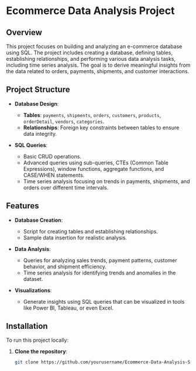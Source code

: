 # Ecommerce Data Analysis Project

## Overview

This project focuses on building and analyzing an e-commerce database using SQL. The project includes creating a database, defining tables, establishing relationships, and performing various data analysis tasks, including time series analysis. The goal is to derive meaningful insights from the data related to orders, payments, shipments, and customer interactions.

## Project Structure

- **Database Design**: 
  - **Tables**: `payments`, `shipments`, `orders`, `customers`, `products`, `orderDetail`, `vendors`, `categories`.
  - **Relationships**: Foreign key constraints between tables to ensure data integrity.

- **SQL Queries**: 
  - Basic CRUD operations.
  - Advanced queries using sub-queries, CTEs (Common Table Expressions), window functions, aggregate functions, and CASE/WHEN statements.
  - Time series analysis focusing on trends in payments, shipments, and orders over different time intervals.

## Features

- **Database Creation**:
  - Script for creating tables and establishing relationships.
  - Sample data insertion for realistic analysis.

- **Data Analysis**:
  - Queries for analyzing sales trends, payment patterns, customer behavior, and shipment efficiency.
  - Time series analysis for identifying trends and anomalies in the dataset.

- **Visualizations**:
  - Generate insights using SQL queries that can be visualized in tools like Power BI, Tableau, or even Excel.

## Installation

To run this project locally:

1. **Clone the repository**:
   ```bash
   git clone https://github.com/yourusername/Ecommerce-Data-Analysis-SQL.git
